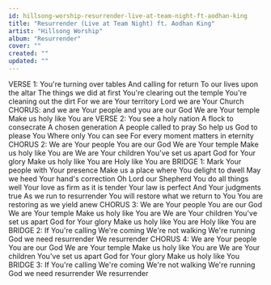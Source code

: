 ```yaml
---
id: hillsong-worship-resurrender-live-at-team-night-ft-aodhan-king
title: "Resurrender (Live at Team Night) ft. Aodhan King"
artist: "Hillsong Worship"
album: "Resurrender"
cover: ""
created: ""
updated: ""
---
```


VERSE 1:
You're turning over tables
And calling for return
To our lives upon the altar
The things we did at first
You're clearing out the temple
You're cleaning out the dirt
For we are Your territory
Lord we are Your Church
CHORUS:
and we are Your people
and you are our God
We are Your temple
Make us holy like You are
VERSE 2:
You see a holy nation
A flock to consecrate
A chosen generation
A people called to pray
So help us God to please You
Where only You can see
For every moment matters in eternity
CHORUS 2:
We are Your people
You are our God
We are Your temple
Make us holy like You are
We are Your children
You've set us apart
God for Your glory
Make us holy like You are
Holy like You are
BRIDGE 1:
Mark Your people with Your presence
Make us a place where You delight to dwell
May we heed Your hand's correction
Oh Lord our Shepherd
You do all things well
Your love as firm as it is tender
Your law is perfect
And Your judgments true
As we run to resurrender
You will restore what we return to You
You are restoring as we yield anew
CHORUS 3:
We are Your people
You are our God
We are Your temple
Make us holy like You are
We are Your children
You've set us apart
God for Your glory
Make us holy like You are
Holy like You are
BRIDGE 2:
If You're calling
We're coming
We're not walking
We're running
God we need resurrender
We resurrender
CHORUS 4:
We are Your people
You are our God
We are Your temple
Make us holy like You are
We are Your children
You've set us apart
God for Your glory
Make us holy like You
BRIDGE 3:
If You're calling
We're coming
We're not walking
We're running
God we need resurrender
We resurrender